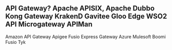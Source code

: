 API Gateway?
Apache APISIX,
Apache Dubbo
Kong Gateway
KrakenD
Gavitee
Gloo Edge
WSO2 API Microgateway
APIMan
----
Amazon API Gateway
Apigee
Fusio
Express Gateway
Azure
Mulesoft
Boomi
Fusio
Tyk
